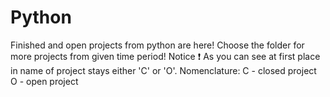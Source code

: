 # Python
Finished and open projects from python are here! Choose the folder for more projects from given time period! Notice ❗ As you can see at first place in name of project stays either 'C' or 'O'. Nomenclature: C - closed project O - open project
